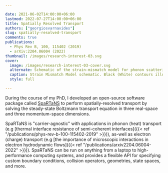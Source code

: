 ```yaml
---

date: 2021-06-02T14:00:00+06:00
lastmod: 2022-07-27T14:00:00+06:00
title: Spatially Resolved Transport
authors: ["georgiosvarnavides"]
slug: spatially-resolved-transport
comments: true
publications:
  - Phys Rev B, 100, 115402 (2019)
  - arXiv:2204.06004 (2022)
thumbnail: /images/research-interest-03.svg
cover:
  image: /images/research-interest-03-cover.svg
  alternate: Schematic of the strain-mismatch model for phonon scattering across semi-coherent interfaces
  caption: Strain Mismatch Model schematic. Black (White) contours illustrate contours of constant compression (tension). 
  style: full

---
```


During the course of my PhD, I developed an open-source software package called [SpaRTaNS](https://narang-lab.github.io/spartans/) to perform spatially-resolved transport by solving the steady-state Boltzmann transport equation in three real-space and three momentum-space dimensions.

SpaRTaNS is "carrier-agnostic" with applications in phonon (heat) transport (e.g [thermal interface resistance of semi-coherent interfaces]({{< ref "/publications/phys-rev-b-100-115402-2019" >}})), as-well as electron (charge) transport (e.g [the importance of microscopic interactions in electron hydrodynamic flows]({{< ref "/publications/arxiv2204.06004-2022" >}})).
SpaRTaNS can be run on anything from a laptop to high-performance computing systems, and provides a flexible API for specifying custom boundary conditions, collision operators, geometries, state spaces, and more.

